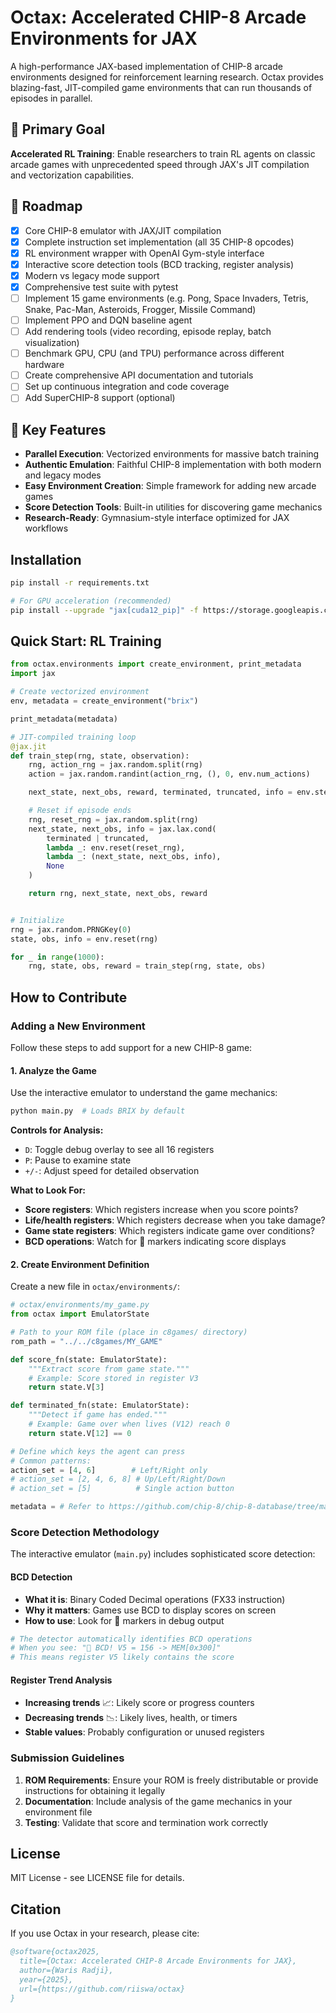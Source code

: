 # Octax: Accelerated CHIP-8 Arcade Environments for JAX

A high-performance JAX-based implementation of CHIP-8 arcade environments designed for reinforcement learning research. Octax provides blazing-fast, JIT-compiled game environments that can run thousands of episodes in parallel.

## 🎯 Primary Goal

**Accelerated RL Training**: Enable researchers to train RL agents on classic arcade games with unprecedented speed through JAX's JIT compilation and vectorization capabilities.

## 📅 Roadmap

- [x] Core CHIP-8 emulator with JAX/JIT compilation
- [x] Complete instruction set implementation (all 35 CHIP-8 opcodes)
- [x] RL environment wrapper with OpenAI Gym-style interface
- [x] Interactive score detection tools (BCD tracking, register analysis)
- [x] Modern vs legacy mode support
- [x] Comprehensive test suite with pytest
- [ ] Implement 15 game environments (e.g. Pong, Space Invaders, Tetris, Snake, Pac-Man, Asteroids, Frogger, Missile Command)
- [ ] Implement PPO and DQN baseline agent
- [ ] Add rendering tools (video recording, episode replay, batch visualization)
- [ ] Benchmark GPU, CPU (and TPU) performance across different hardware
- [ ] Create comprehensive API documentation and tutorials
- [ ] Set up continuous integration and code coverage
- [ ] Add SuperCHIP-8 support (optional)

## 🚀 Key Features

- **Parallel Execution**: Vectorized environments for massive batch training
- **Authentic Emulation**: Faithful CHIP-8 implementation with both modern and legacy modes
- **Easy Environment Creation**: Simple framework for adding new arcade games
- **Score Detection Tools**: Built-in utilities for discovering game mechanics
- **Research-Ready**: Gymnasium-style interface optimized for JAX workflows

## Installation

```bash
pip install -r requirements.txt

# For GPU acceleration (recommended)
pip install --upgrade "jax[cuda12_pip]" -f https://storage.googleapis.com/jax-releases/jax_cuda_releases.html
```

## Quick Start: RL Training

```python
from octax.environments import create_environment, print_metadata
import jax

# Create vectorized environment
env, metadata = create_environment("brix")

print_metadata(metadata)

# JIT-compiled training loop
@jax.jit
def train_step(rng, state, observation):
    rng, action_rng = jax.random.split(rng)
    action = jax.random.randint(action_rng, (), 0, env.num_actions)

    next_state, next_obs, reward, terminated, truncated, info = env.step(state, action)

    # Reset if episode ends
    rng, reset_rng = jax.random.split(rng)
    next_state, next_obs, info = jax.lax.cond(
        terminated | truncated,
        lambda _: env.reset(reset_rng),
        lambda _: (next_state, next_obs, info),
        None
    )

    return rng, next_state, next_obs, reward


# Initialize
rng = jax.random.PRNGKey(0)
state, obs, info = env.reset(rng)

for _ in range(1000):
    rng, state, obs, reward = train_step(rng, state, obs)
```

## How to Contribute

### Adding a New Environment

Follow these steps to add support for a new CHIP-8 game:

#### 1. Analyze the Game

Use the interactive emulator to understand the game mechanics:

```bash
python main.py  # Loads BRIX by default
```

**Controls for Analysis:**
- `D`: Toggle debug overlay to see all 16 registers
- `P`: Pause to examine state
- `+/-`: Adjust speed for detailed observation

**What to Look For:**
- **Score registers**: Which registers increase when you score points?
- **Life/health registers**: Which registers decrease when you take damage?
- **Game state registers**: Which registers indicate game over conditions?
- **BCD operations**: Watch for 🎯 markers indicating score displays

#### 2. Create Environment Definition

Create a new file in `octax/environments/`:

```python
# octax/environments/my_game.py
from octax import EmulatorState

# Path to your ROM file (place in c8games/ directory)
rom_path = "../../c8games/MY_GAME"

def score_fn(state: EmulatorState):
    """Extract score from game state."""
    # Example: Score stored in register V3
    return state.V[3]

def terminated_fn(state: EmulatorState):
    """Detect if game has ended."""
    # Example: Game over when lives (V12) reach 0
    return state.V[12] == 0

# Define which keys the agent can press
# Common patterns:
action_set = [4, 6]        # Left/Right only
# action_set = [2, 4, 6, 8] # Up/Left/Right/Down
# action_set = [5]          # Single action button

metadata = # Refer to https://github.com/chip-8/chip-8-database/tree/master
```

### Score Detection Methodology

The interactive emulator (`main.py`) includes sophisticated score detection:

#### BCD Detection
- **What it is**: Binary Coded Decimal operations (FX33 instruction)
- **Why it matters**: Games use BCD to display scores on screen
- **How to use**: Look for 🎯 markers in debug output

```python
# The detector automatically identifies BCD operations
# When you see: "🎯 BCD! V5 = 156 -> MEM[0x300]"
# This means register V5 likely contains the score
```

#### Register Trend Analysis
- **Increasing trends** 📈: Likely score or progress counters
- **Decreasing trends** 📉: Likely lives, health, or timers
- **Stable values**: Probably configuration or unused registers

### Submission Guidelines

1. **ROM Requirements**: Ensure your ROM is freely distributable or provide instructions for obtaining it legally
2. **Documentation**: Include analysis of the game mechanics in your environment file
3. **Testing**: Validate that score and termination work correctly

## License

MIT License - see LICENSE file for details.

## Citation

If you use Octax in your research, please cite:

```bibtex
@software{octax2025,
  title={Octax: Accelerated CHIP-8 Arcade Environments for JAX},
  author={Waris Radji},
  year={2025},
  url={https://github.com/riiswa/octax}
}
```